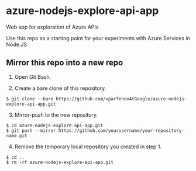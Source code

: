 # azure-nodejs-explore-api-app
Web app for exploration of Azure APIs

Use this repo as a starting point for your experiments with Azure Services in Node.JS

## Mirror this repo into a new repo

1. Open Git Bash.

2. Create a bare clone of this repository.
```
$ git clone --bare https://github.com/vparfenovAtGoogle/azure-nodejs-explore-api-app.git
```
3. Mirror-push to the new repository.
```
$ cd azure-nodejs-explore-api-app.git
$ git push --mirror https://github.com/yourusername/your-repository-name.git
```
4. Remove the temporary local repository you created in step 1.
```
$ cd ..
$ rm -rf azure-nodejs-explore-api-app.git
```
